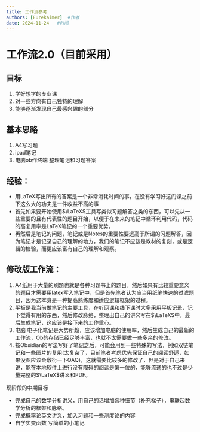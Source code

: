 ```yaml
---
title: 工作流参考
authors: [Eurekaimer]  #作者
date: 2024-11-24   #时间
---
```



# 工作流2.0（目前采用）



## 目标

1. 学好想学的专业课
2. 对一些方向有自己独特的理解
3. 能够逐渐发现自己最感兴趣的部分

## 基本思路

1. A4写习题 
2. ipad笔记 
3. 电脑ob作终端 整理笔记和习题答案

## 经验：



+ 用LaTeX写出所有的答案是一个非常消耗时间的事，在没有学习好这门课之前下这么大的功夫是一件收益不高的事
+ 首先如果要开始使用$\LaTeX$工具写类似习题解答之类的东西，可以先从一些重要的且有代表性的题目开始，以便于在未来的笔记中循环利用代码，代码的高复用率是LaTeX笔记的一个重要优势。
+ 再然后是笔记的问题，笔记或是Notes的重要性要远高于所谓的习题解答，因为笔记才是记录自己的理解的地方，我们的笔记不应该是教材的复刻，或是逻辑的检验，而更应该富有自己的理解和观察。

## 修改版工作流：

1. A4纸用于大量的刷题也就是各种习题书上的题目，然后如果有比较重要意义的题目才需要用latex写入笔记中，但是首先笔者认为应当用纸笔快速的过滤题目，因为这本身是一种提高熟练度和适应逻辑框架的过程。
2. 平板是我当前做笔记的主要工具，在听网课和线下课时大多采用平板记录，记下觉得有用的东西，然后修改脉络，整理出自己的讲义写在$\LaTeX$中，最后生成笔记，这应该是接下来的工作重心。
3. 电脑 电子化笔记是大势所趋，应该增加电脑的使用率，然后生成自己的最新的工作流，Ob的存储已经足够丰富，也就不太需要做一些多余的修改。
4. 按Obsidian的写法写好了笔记之后，可能会用到一些特殊的写法，例如双链笔记和一些图片的复用(太复杂了，目前笔者考虑优先保证自己的阅读舒适，如果没图应该会敷衍一下QAQ)，这就需要比较多的修改了，但是对于自己来说，能在本地软件上进行没有障碍的阅读是第一位的，能够流通的也不过是少量完整的$\LaTeX$讲义和PDF。



现阶段的中期目标



+ 完成自己的数学分析讲义，用自己的话增加各种细节（补充梯子），串联起数学分析的框架和脉络。
+ 完成概率论英文讲义，加入习题和一些测度论的内容
+ 自学实变函数 写简单的小笔记





